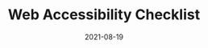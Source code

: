---
date: 2021-08-19
draft: true
permalink: false
tags:
  - websites
  - accessibility
  - checklists
target_url: https://webaccessibilitychecklist.com/
title: Web Accessibility Checklist
---